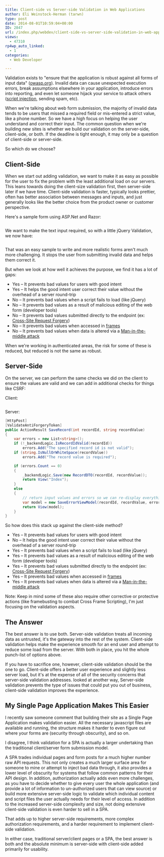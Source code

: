 ```yaml
---
title: Client-side vs Server-side Validation in Web Applications
author: Eli Weinstock-Herman (tarwn)
type: post
date: 2014-08-01T10:59:04+00:00
ID: 2847
url: /index.php/webdev/client-side-vs-server-side-validation-in-web-applications/
views:
  - 47310
rp4wp_auto_linked:
  - 1
categories:
  - Web Developer

---
```

Validation exists to "ensure that the application is robust against all forms of input data" ([owasp.org][1]). Invalid data can cause unexpected execution errors, break assumptions elsewhere in your application, introduce errors into reporting, and even let someone hijack your service to attack others ([script injection][2], sending spam, etc). 

When we're talking about web form submission, the majority of invalid data tends to be users that missed a required field or mis-entered a strict value, like a phone number. So we have a high focus on helping the user understand and correct their input. The common question when we're building new sites is whether we build our validation on the server-side, client-side, or both. If the deadline is tight enough, it may only be a question of client-side or server-side. 

So which do we choose?

## Client-Side

When we start out adding validation, we want to make it as easy as possible for the user to fix the problem with the least additional load on our servers. This leans towards doing the client-size validation first, then server-side later if we have time. Client-side validation is faster, typically looks prettier, often has better association between messages and inputs, and just generally looks like the better choice from the product owner or customer perspective.

Here's a sample form using ASP.Net and Razor:

```html
```
We want to make the text input required, so with a little jQuery Validation, we now have:

```html
```
That was an easy sample to write and more realistic forms aren't much more challenging. It stops the user from submitting invalid data and helps them correct it.

But when we look at how well it achieves the purpose, we find it has a lot of gaps:

  * Yes – It prevents bad values for users with good intent
  * Yes – It helps the good intent user correct their value without the overhead of a server round-trip
  * No – It prevents bad values when a script fails to load (like jQuery)
  * No – It prevents bad values as a result of malicious editing of the web form (developer tools)
  * No – It prevents bad values submitted directly to the endpoint (ex: [Cross-Site Request Forgery][3])
  * No – It prevents bad values when accessed in [frames][4]
  * No – It prevents bad values when data is altered via a [Man-in-the-middle attack][5]

When we're working in authenticated areas, the risk for some of these is reduced, but reduced is not the same as robust.

## Server-Side

On the server, we can perform the same checks we did on the client to ensure the values are valid and we can add in additional checks for things like CSRF:

Client:

```html
```
Server:

```C#
[HttpPost]
[ValidateAntiForgeryToken]
public ActionResult SaveRecord(int recordId, string recordValue)
{
    var errors = new List<string>();
    if (!_backendLogic.IsRecordIdValid(recordId))
        errors.Add("The specified record id is not valid");
    if (string.IsNullOrWhiteSpace(recordValue))
        errors.Add("The record value is required");

    if (errors.Count == 0)
    {
        _backendLogic.Save(new RecordDTO(recordId, recordValue));
        return View("Index");
    }
    else
    {
        // return input values and errors so we can re-display everything
        var model = new SaveErrorViewModel(recordId, recordValue, errors);
        return View(model);
    }
}
```
So how does this stack up against the client-side method?

  * Yes – It prevents bad values for users with good intent
  * No – It helps the good intent user correct their value without the overhead of a server round-trip
  * Yes – It prevents bad values when a script fails to load (like jQuery)
  * Yes – It prevents bad values as a result of malicious editing of the web form (developer tools)
  * Yes – It prevents bad values submitted directly to the endpoint (ex: [Cross-Site Request Forgery][3])
  * Yes – It prevents bad values when accessed in [frames][4]
  * Yes – It prevents bad values when data is altered via a [Man-in-the-middle attack][5]

Note: Keep in mind some of these also require other corrective or protective actions (like framebusting to combat Cross Frame Scripting), I'm just focusing on the validation aspects.

## The Answer

The best answer is to use both. Server-side validation treats all incoming data as untrusted, it's the gateway into the rest of the system. Client-side validation helps make the experience smooth for an end user and attempt to reduce some load from the server. With both in place, you hit the whole punch-list of options above.

If you have to sacrifice one, however, client-side validation should be the one to go. Client-side offers a better user experience and slightly less server load, but it's at the expense of all of the security concerns that server-side validation addresses. looked at another way, Server-side validation prevents the type of issues that could put you out of business, client-side validation improves the experience.

## My Single Page Application Makes This Easier

I recently saw someone comment that building their site as a Single Page Application makes validation easier. All the necessary javascript files are available and running, the structure makes it harder to even figure out where your forms are (security through obscurity), and so on.

I disagree, I think validation for a SPA is actually a larger undertaking than the traditional client/server form submission model. 

A SPA trades individual pages and form posts for a much higher number raw API requests. This not only creates a much larger surface area for someone to mine or attempt to inject bad data through, it also provides a lower level of obscurity for systems that follow common patterns for their API design. In addition, authorization actually adds even more challenges, as you have to decide whether to give every user the whole application (and provide a lot of information to un-authorized users that can view source) or build more extensive server-side logic to validate which individual content and script files the user actually needs for their level of access. In addition to the increased server-side complexity and size, not doing extensive client-side validation is even harder to sell in a SPA. 

That adds up to higher server-side requirements, more complex authorization requirements, and a harder requirement to implement client-side validation. 

In either case, traditional server/client pages or a SPA, the best answer is both and the absolute minimum is server-side with client-side added primarily for usability.

 [1]: https://www.owasp.org/index.php/Data_Validation "Data Validation at owasp.org"
 [2]: https://www.owasp.org/index.php/Cross-site_Scripting_%28XSS%29
 [3]: https://www.owasp.org/index.php/Cross-Site_Request_Forgery_%28CSRF%29
 [4]: https://www.owasp.org/index.php/Cross_Frame_Scripting
 [5]: https://www.owasp.org/index.php/Man-in-the-middle_attack